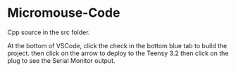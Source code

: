 # Micromouse-Code

Cpp source in the src folder.

At the bottom of VSCode,
click the check in the bottom blue tab to build the project. 
then click on the arrow to deploy to the Teensy 3.2
then click on the plug to see the Serial Monitor output. 
